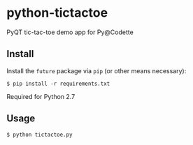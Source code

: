 # python-tictactoe

PyQT tic-tac-toe demo app for Py@Codette

## Install

Install the `future` package via `pip` (or other means necessary):

    $ pip install -r requirements.txt

Required for Python 2.7

## Usage

    $ python tictactoe.py
